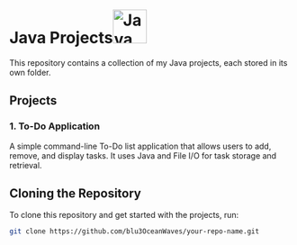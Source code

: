 # Java Projects<img src="https://www.oracle.com/a/ocom/img/cb71-java-logo.png" alt="Java Logo" width="60"/>

This repository contains a collection of my Java projects, each stored in its own folder.

## Projects

### 1. **To-Do Application**
A simple command-line To-Do list application that allows users to add, remove, and display tasks. It uses Java and File I/O for task storage and retrieval.

## Cloning the Repository

To clone this repository and get started with the projects, run:

```bash
git clone https://github.com/blu3OceanWaves/your-repo-name.git
